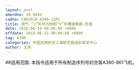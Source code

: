```yaml
---
layout: post
amendno: 39-9444
cadno: CAD2018-A380-12R1
title: 排气-“J”形环内侧和“V”形槽接触面-检查
date: 2018-06-14 00:00:00 +0800
effdate: 2018-06-15 00:00:00 +0800
tag: A380
categories: 中国民用航空上海航空器适航审定中心
author: 王烨
---
```


##适用范围:
本指令适用于所有制造序列号的空客A380-861飞机。

